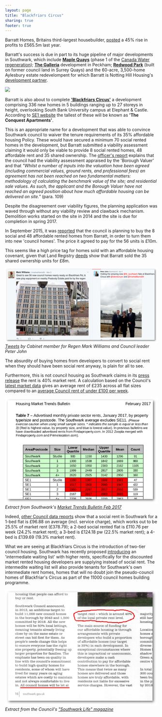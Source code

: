 ```yaml
---
layout: page
title: "Blackfriars Circus"
sharing: true
footer: true
---
```

Barratt Homes, Britains third-largest housebuilder, [posted](http://www.cityam.com/223932/building-bonanza-barratt-profits-jump-45-cent) a 45% rise in profits to £565.5m last year.

Barratt's success is due in part to its huge pipeline of major developments in Southwark, which include [__Maple Quays__](http://www.barratthomes.co.uk/new-homes/greater-london/h469201-maple-quays/) (phase 1 of the [Canada Water regeneration](http://crappistmartin.github.io/canada-water/)); [__The Galleria__](http://www.barratthomes.co.uk/new-homes/greater-london/track-record---article-pages/the-galleria/) development in Peckham; [__Redwood Park__](http://www.barratthomes.co.uk/new-homes/greater-london/h309201-redwood-park/) (built on former council land in Surrey Quays) and the 60-acre, 3,500-home Aylesbury estate redevelompent for which Barratt is Notting Hill Housing's [development partner](http://www.nottinghillhousing.org.uk/our-developments/aylesbury-estate-southwark).

![](https://betterblackfriars.files.wordpress.com/2013/05/erlang-house.jpg)

Barratt is also about to complete [__'Blackfriars Circus'__](http://www.barratthomes.co.uk/new-homes/greater-london/H625601-Blackfriars-circus/) a development comprising 336 new homes in 5 buildings ranging up to 27 storeys in height, overlooking South Bank University campus at Elephant & Castle. According to [SE1 website](http://www.london-se1.co.uk/news/view/8441) the tallest of these will be known as __'The Conquest Apartments'__. 

This is an appropriate name for a development that was able to convince Southwark council to waiver the tenure requirements of its 35% affordable housing Policy. These would have secured a minimum 70 social rented homes in the development, but Barratt submitted a viability assessment claiming it would only be viable to provide 8 social rented homes, 48 affordable rent and 35 shared ownership. The [officer's report](http://planbuild.southwark.gov.uk/documents/?GetDocument=%7b%7b%7b!5wmNTTJlhAE1P%2fSH390aXg%3d%3d!%7d%7d%7d) explains that the council had the viability assessment appraised by the 'Borough Valuer' and that _"Whilst a number of inputs into the valuation have been agreed (including commercial values, ground rents, and professional fees) an agreement has not been reached on two fundamental matters: methodology of calculating the benchmark value of the site; and residential sale values. As such, the applicant and the Borough Valuer have not reached an agreed position about how much affordable housing can be delivered on site."_ (para. 109)

Despite the disagreement over viability figures, the planning application was waved through without any viability review and clawback mechanism. Demolition works started on the site in 2014 and the site is due for completion in spring 2017. 

In September 2015, it was [reported](http://www.london-se1.co.uk/news/view/8441) that the council is planning to buy the 8 social and 48 affordable rented homes from Barratt, in order to turn them into new 'council homes'. The price it agreed to pay for the 56 units is £10m.

This seems like a high price tag for homes sold with an affordable housing covenant, given that Land Registry [deeds](/lrdeeds/blackfriarscircusblockb.pdf) show that Barratt sold the 35 shared ownership units for £8m.

![](/img/tweetmwilliamsblackfriars.png)
*[Tweets](https://twitter.com/markwilliams84/status/837314723402100736) by Cabinet member for Regen Mark Williams and Council leader Peter John*

The absurdity of buying homes from developers to convert to social rent when they should have been social rent anyway, is plain for all to see.

Furthermore, this is not council housing as Southwark claims in its [press release](http://www.southwark.gov.uk/news/2017/apr/stunning-new-council-homes-become-ready-for-local-tenantslast) the rent is 40% market rent. A calculation based on the Council's [latest market data](http://www.2.southwark.gov.uk/downloads/download/4454/southwark_housing_market_trends_bulletin) gives an average rent of £235 across all flat sizes compared to an [average Council rent of under £100 per week](http://www.insidehousing.co.uk/london-borough-to-limit-average-rent-to-below-100-per-week/7005006.article).

![](/img/mtbfeb2017.png)
*Extract from Southwark's [Market Trends Bulletin Feb 2017](http://www.2.southwark.gov.uk/downloads/download/4454/southwark_housing_market_trends_bulletin)*

Indeed, [other Council data reports](http://www.southwark.gov.uk/download/downloads/id/13083/affordable_rent_study_xls_-_december_2015) show that a social rent in Southwark for a 1-bed flat is £96.88 on average (incl. service charge), which works out to be 25.5% of market rent (£378.79); a 2-bed social rented flat is £110.76 per week (24.2% market rent); a 3-bed is £124.18 pw (22.5% market rent); a 4-bed is £139.69 (19.3% market rent).

What we are seeing at Blackfriars Circus is the introduction of two-tier council housing.  Southwark has recently proposed [introducing](http://35percent.org/img/lbsprwaitinglist.pdf) an 'intermediate waiting list' with higher rents, specifically for the discounted market rented housing developers are supplying instead of social rent. The intermedite waiting list will also provide tenants for Southwark's own intermediate rent homes, homes that will no doubt join the pseudo-council homes of Blackfriar's Circus as part of the 11000 council homes building programme.

![](/img/southwarklifemagazine.png)
*Extract from the Council's ["Southwark Life" magazine](http://www.2.southwark.gov.uk/southwarklife)*


